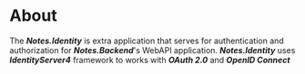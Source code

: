 ﻿# About

The ***Notes.Identity*** is extra application that serves for authentication and authorization for ***Notes.Backend***'s WebAPI application.
***Notes.Identity*** uses ***IdentityServer4*** framework to works with ***OAuth 2.0*** and ***OpenID Connect***